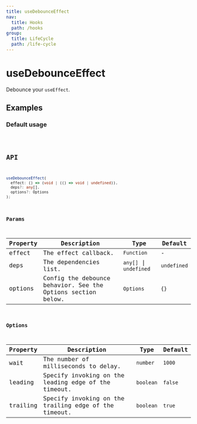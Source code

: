 ```yaml
---
title: useDebounceEffect
nav:
  title: Hooks
  path: /hooks
group:
  title: LifeCycle
  path: /life-cycle
---
```


# useDebounceEffect

Debounce your `useEffect`.

## Examples

### Default usage

<code src="./demo/demo1.tsx" />

## API

```typescript
useDebounceEffect(
  effect: () => (void | (() => void | undefined)),
  deps?: any[],
  options?: Options
);
```

### Params

| Property | Description                                                                  | Type                    | Default |
|----------|------------------------------------------------------------------------------|-------------------------|---------|
| effect       |  The effect callback.                                              | `Function` | -       |
| deps | The dependencies list. | `any[]` \| `undefined` | `undefined` |
| options  | Config the debounce behavior. See the Options section below.                                                    | `Options`                  | `{}`    |

### Options

| Property | Description                  | Type   | Default |
|----------|------------------------------|--------|---------|
| wait | The number of milliseconds to delay. | `number` | `1000` |
| leading | Specify invoking on the leading edge of the timeout. | `boolean` | `false` |
| trailing | Specify invoking on the trailing edge of the timeout. | `boolean` | `true` |
